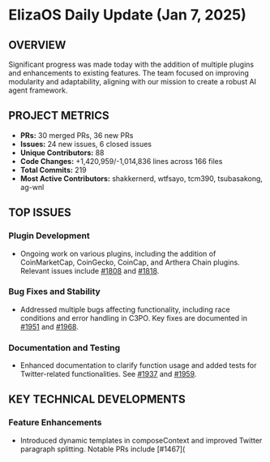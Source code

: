 # ElizaOS Daily Update (Jan 7, 2025)

## OVERVIEW 
Significant progress was made today with the addition of multiple plugins and enhancements to existing features. The team focused on improving modularity and adaptability, aligning with our mission to create a robust AI agent framework.

## PROJECT METRICS
- **PRs:** 30 merged PRs, 36 new PRs
- **Issues:** 24 new issues, 6 closed issues
- **Unique Contributors:** 88
- **Code Changes:** +1,420,959/-1,014,836 lines across 166 files
- **Total Commits:** 219
- **Most Active Contributors:** shakkernerd, wtfsayo, tcm390, tsubasakong, ag-wnl

## TOP ISSUES
### Plugin Development
- Ongoing work on various plugins, including the addition of CoinMarketCap, CoinGecko, CoinCap, and Arthera Chain plugins. Relevant issues include [#1808](https://github.com/elizaos/eliza/pull/1808) and [#1818](https://github.com/elizaos/eliza/pull/1818).

### Bug Fixes and Stability
- Addressed multiple bugs affecting functionality, including race conditions and error handling in C3PO. Key fixes are documented in [#1951](https://github.com/elizaos/eliza/pull/1951) and [#1968](https://github.com/elizaos/eliza/pull/1968).

### Documentation and Testing
- Enhanced documentation to clarify function usage and added tests for Twitter-related functionalities. See [#1937](https://github.com/elizaos/eliza/pull/1937) and [#1959](https://github.com/elizaos/eliza/pull/1959).

## KEY TECHNICAL DEVELOPMENTS
### Feature Enhancements
- Introduced dynamic templates in composeContext and improved Twitter paragraph splitting. Notable PRs include [#1467](
